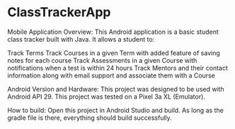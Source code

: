 # ClassTrackerApp
Mobile Application
Overview:
This Android application is a basic student class tracker built with Java. It allows a student to:

Track Terms
Track Courses in a given Term with added feature of saving notes for each course
Track Assessments in a given Course with notifications when a test is within 24 hours
Track Mentors and their contact information along with email support and associate them with a Course

Android Version and Hardware:
This project was designed to be used with Android API 29. This project was tested on a Pixel 3a XL (Emulator).


How to build:
Open this project in Android Studio and build. As long as the gradle file is there, everything should build successfully.
